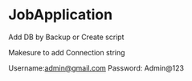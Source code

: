 # JobApplication

Add DB by Backup or Create script 

Makesure to add Connection string 

Username:admin@gmail.com
Password: Admin@123
